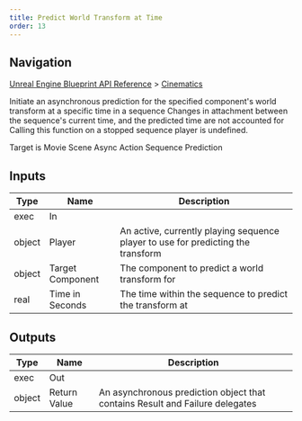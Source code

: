 ```yaml
---
title: Predict World Transform at Time
order: 13
---
```

## Navigation

[Unreal Engine Blueprint API Reference](https://dev.epicgames.com/documentation/en-us/unreal-engine/BlueprintAPI) > [Cinematics](https://dev.epicgames.com/documentation/en-us/unreal-engine/BlueprintAPI/Cinematics)

Initiate an asynchronous prediction for the specified component's world transform at a specific time in a sequence
Changes in attachment between the sequence's current time, and the predicted time are not accounted for
Calling this function on a stopped sequence player is undefined.

Target is Movie Scene Async Action Sequence Prediction

## Inputs

| Type | Name | Description |
| --- | --- | --- |
| exec | In |  |
| object | Player | An active, currently playing sequence player to use for predicting the transform |
| object | Target Component | The component to predict a world transform for |
| real | Time in Seconds | The time within the sequence to predict the transform at |

## Outputs

| Type | Name | Description |
| --- | --- | --- |
| exec | Out |  |
| object | Return Value | An asynchronous prediction object that contains Result and Failure delegates |
